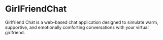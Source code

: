 # GirlFriendChat
Girlfriend Chat is a web-based chat application designed to simulate warm, supportive, and emotionally comforting conversations with your virtual girlfriend.
